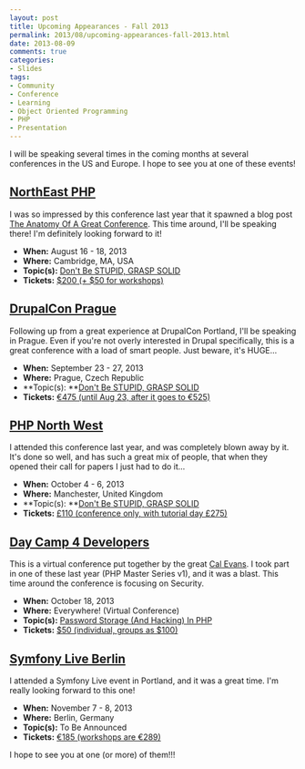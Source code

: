 ```yaml
---
layout: post
title: Upcoming Appearances - Fall 2013
permalink: 2013/08/upcoming-appearances-fall-2013.html
date: 2013-08-09
comments: true
categories:
- Slides
tags:
- Community
- Conference
- Learning
- Object Oriented Programming
- PHP
- Presentation
---
```


I will be speaking several times in the coming months at several conferences in the US and Europe. I hope to see you at one of these events!

<!--more-->
## [NorthEast PHP](http://www.northeastphp.org/)

I was so impressed by this conference last year that it spawned a blog post [The Anatomy Of A Great Conference](http://blog.ircmaxell.com/2012/08/the-anatomy-of-great-conference.html). This time around, I'll be speaking there! I'm definitely looking forward to it!

 * **When:** August 16 - 18, 2013
 * **Where:** Cambridge, MA, USA
 * **Topic(s):** [Don't Be STUPID, GRASP SOLID](http://www.northeastphp.org/talks/view/33/Don-t-Be-STUPID-Grasp-SOLID)
 * **Tickets:** [$200 (+ $50 for workshops)](http://www.northeastphp.org/pages/tickets)

## [DrupalCon Prague](https://prague2013.drupal.org/)


Following up from a great experience at DrupalCon Portland, I'll be speaking in Prague. Even if you're not overly interested in Drupal specifically, this is a great conference with a load of smart people. Just beware, it's HUGE...

 * **When:** September 23 - 27, 2013
 * **Where:** Prague, Czech Republic
 * **Topic(s): **[Don't Be STUPID, GRASP SOLID](https://prague2013.drupal.org/session/dont-be-stupid-grasp-solid)
 * **Tickets:** [€475 (until Aug 23, after it goes to €525)](https://prague2013.drupal.org/register)

## [PHP North West](http://conference.phpnw.org.uk/phpnw13/)

I attended this conference last year, and was completely blown away by it. It's done so well, and has such a great mix of people, that when they opened their call for papers I just had to do it...

 * **When:** October 4 - 6, 2013
 * **Where:** Manchester, United Kingdom
 * **Topic(s): **[Don't Be STUPID, GRASP SOLID](http://conference.phpnw.org.uk/phpnw13/schedule/anthony-ferrara/)
 * **Tickets:** [£110 (conference only, with tutorial day £275)](http://conference.phpnw.org.uk/phpnw13/tickets/)

## [Day Camp 4 Developers](http://daycamp4developers.com/)

This is a virtual conference put together by the great [Cal Evans](http://blog.calevans.com/). I took part in one of these last year (PHP Master Series v1), and it was a blast. This time around the conference is focusing on Security.

 * **When:** October 18, 2013
 * **Where:** Everywhere! (Virtual Conference)
 * **Topic(s):** [Password Storage (And Hacking) In PHP](http://daycamp4developers.com/)
 * **Tickets:** [$50 (individual, groups as $100)](http://daycamp4developers.com/)

## [Symfony Live Berlin](http://berlin2013.live.symfony.com/)

I attended a Symfony Live event in Portland, and it was a great time. I'm really looking forward to this one! 

 * **When:** November 7 - 8, 2013
 * **Where:** Berlin, Germany
 * **Topic(s):** To Be Announced
 * **Tickets:** [€185 (workshops are €289)](http://berlin2013.live.symfony.com/register.html)


I hope to see you at one (or more) of them!!!
